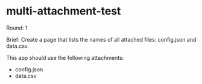 # multi-attachment-test

Round: 1

Brief:
Create a page that lists the names of all attached files: config.json and data.csv.

This app should use the following attachments:
- config.json
- data.csv
